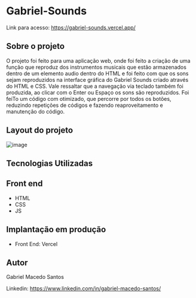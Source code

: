 <h1>Gabriel-Sounds</h1>

Link para acesso: https://gabriel-sounds.vercel.app/

## Sobre o projeto
O projeto foi feito para uma aplicação web, onde foi feito a criação de uma função que reproduz dos instrumentos musicais que estão armazenados dentro de um elemento audio dentro do HTML e foi feito com que os sons sejam reproduzidos na interface gráfica do Gabriel Sounds criado através do HTML e CSS. Vale ressaltar que a navegação via teclado também foi produzida, ao clicar com o Enter ou Espaço os sons são reproduzidos. Foi feiTo um código com otimizado, que percorre por todos os botões, reduzindo repetições de códigos e fazendo reaproveitamento e manutenção do código.

## Layout do projeto

![image](https://github.com/MGabrielSantos/Gabriel-Sounds/assets/84541578/280823b9-505a-4f3d-b018-c292a683fdf8)

## Tecnologias Utilizadas
<h2> Front end </h2>

- HTML
- CSS 
- JS

## Implantação em produção

- Front End: Vercel

## Autor
Gabriel Macedo Santos

Linkedin: https://www.linkedin.com/in/gabriel-macedo-santos/

